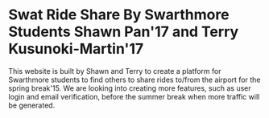 Swat Ride Share
By Swarthmore Students Shawn Pan'17 and Terry Kusunoki-Martin'17
=========

This website is built by Shawn and Terry to create a platform for Swarthmore students to find
others to share rides to/from the airport for the spring break'15. We are looking into creating 
more features, such as user login and email verification, before the summer break when more
traffic will be generated.
